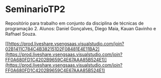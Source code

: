 # SeminarioTP2
Repositório para trabalho em conjunto da disciplina de técnicas de programação 2. Alunos: Daniel Gonçalves, Diego Maia, Kauan Gavinho e Rafhael Souza.

[[https://prod.liveshare.vsengsaas.visualstudio.com/join?02B1411C784C4B382151D2F08481E4E11BA2](https://prod.liveshare.vsengsaas.visualstudio.com/join?FF0A680FD1C4202B9659C4E67AAA85B524E1)](https://prod.liveshare.vsengsaas.visualstudio.com/join?FF0A680FD1C4202B9659C4E67AAA85B524E1)

